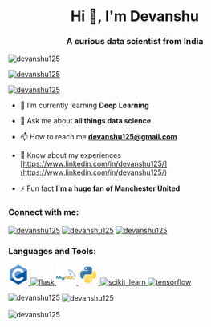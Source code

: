 <h1 align="center">Hi 👋, I'm Devanshu</h1>
<h3 align="center">A curious data scientist from India</h3>

<p align="left"> <img src="https://komarev.com/ghpvc/?username=devanshu125&label=Profile%20views&color=0e75b6&style=flat" alt="devanshu125" /> </p>

<p align="left"> <a href="https://github.com/ryo-ma/github-profile-trophy"><img src="https://github-profile-trophy.vercel.app/?username=devanshu125" alt="devanshu125" /></a> </p>

<p align="left"> <a href="https://twitter.com/devanshu125" target="blank"><img src="https://img.shields.io/twitter/follow/devanshu125?logo=twitter&style=for-the-badge" alt="devanshu125" /></a> </p>

- 🌱 I’m currently learning **Deep Learning**

- 💬 Ask me about **all things data science**

- 📫 How to reach me **devanshu125@gmail.com**

- 📄 Know about my experiences [https://www.linkedin.com/in/devanshu125/](https://www.linkedin.com/in/devanshu125/)

- ⚡ Fun fact **I'm a huge fan of Manchester United**

<h3 align="left">Connect with me:</h3>
<p align="left">
<a href="https://twitter.com/devanshu125" target="blank"><img align="center" src="https://raw.githubusercontent.com/rahuldkjain/github-profile-readme-generator/neutral-icons/src/images/icons/Social/twitter.svg" alt="devanshu125" height="30" width="40" /></a>
<a href="https://linkedin.com/in/devanshu125" target="blank"><img align="center" src="https://raw.githubusercontent.com/rahuldkjain/github-profile-readme-generator/neutral-icons/src/images/icons/Social/linked-in-alt.svg" alt="devanshu125" height="30" width="40" /></a>
<a href="https://kaggle.com/devanshu125" target="blank"><img align="center" src="https://raw.githubusercontent.com/rahuldkjain/github-profile-readme-generator/neutral-icons/src/images/icons/Social/kaggle.svg" alt="devanshu125" height="30" width="40" /></a>
</p>

<h3 align="left">Languages and Tools:</h3>
<p align="left"> <a href="https://www.cprogramming.com/" target="_blank"> <img src="https://raw.githubusercontent.com/devicons/devicon/master/icons/c/c-original.svg" alt="c" width="40" height="40"/> </a> <a href="https://flask.palletsprojects.com/" target="_blank"> <img src="https://www.vectorlogo.zone/logos/pocoo_flask/pocoo_flask-icon.svg" alt="flask" width="40" height="40"/> </a> <a href="https://www.mysql.com/" target="_blank"> <img src="https://raw.githubusercontent.com/devicons/devicon/master/icons/mysql/mysql-original-wordmark.svg" alt="mysql" width="40" height="40"/> </a> <a href="https://www.python.org" target="_blank"> <img src="https://raw.githubusercontent.com/devicons/devicon/master/icons/python/python-original.svg" alt="python" width="40" height="40"/> </a> <a href="https://scikit-learn.org/" target="_blank"> <img src="https://upload.wikimedia.org/wikipedia/commons/0/05/Scikit_learn_logo_small.svg" alt="scikit_learn" width="40" height="40"/> </a> <a href="https://www.tensorflow.org" target="_blank"> <img src="https://www.vectorlogo.zone/logos/tensorflow/tensorflow-icon.svg" alt="tensorflow" width="40" height="40"/> </a> </p>

<p><img align="left" src="https://github-readme-stats.vercel.app/api/top-langs?username=devanshu125&show_icons=true&locale=en&layout=compact" alt="devanshu125" /></p>

<p>&nbsp;<img align="center" src="https://github-readme-stats.vercel.app/api?username=devanshu125&show_icons=true&locale=en" alt="devanshu125" /></p>

<p><img align="center" src="https://github-readme-streak-stats.herokuapp.com/?user=devanshu125&" alt="devanshu125" /></p>
